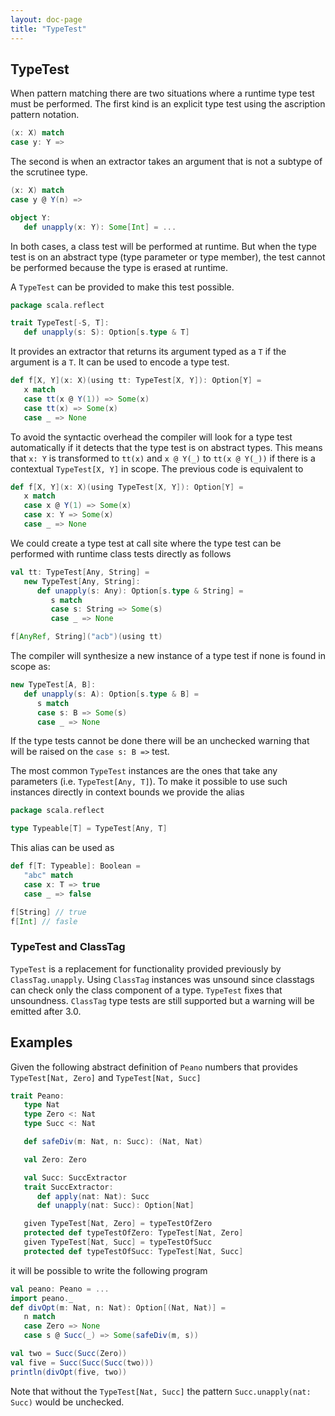 ```yaml
---
layout: doc-page
title: "TypeTest"
---
```


TypeTest
--------

When pattern matching there are two situations where a runtime type test must be performed.
The first kind is an explicit type test using the ascription pattern notation.
```scala
(x: X) match
case y: Y =>
```
The second is when an extractor takes an argument that is not a subtype of the scrutinee type.
```scala
(x: X) match
case y @ Y(n) =>

object Y:
   def unapply(x: Y): Some[Int] = ...
```

In both cases, a class test will be performed at runtime.
But when the type test is on an abstract type (type parameter or type member), the test cannot be performed because the type is erased at runtime.

A `TypeTest` can be provided to make this test possible.

```scala
package scala.reflect

trait TypeTest[-S, T]:
   def unapply(s: S): Option[s.type & T]
```

It provides an extractor that returns its argument typed as a `T` if the argument is a `T`.
It can be used to encode a type test.
```scala
def f[X, Y](x: X)(using tt: TypeTest[X, Y]): Option[Y] =
   x match
   case tt(x @ Y(1)) => Some(x)
   case tt(x) => Some(x)
   case _ => None
```

To avoid the syntactic overhead the compiler will look for a type test automatically if it detects that the type test is on abstract types.
This means that `x: Y` is transformed to `tt(x)` and `x @ Y(_)` to `tt(x @ Y(_))` if there is a contextual `TypeTest[X, Y]` in scope.
The previous code is equivalent to

```scala
def f[X, Y](x: X)(using TypeTest[X, Y]): Option[Y] =
   x match
   case x @ Y(1) => Some(x)
   case x: Y => Some(x)
   case _ => None
```

We could create a type test at call site where the type test can be performed with runtime class tests directly as follows

```scala
val tt: TypeTest[Any, String] =
   new TypeTest[Any, String]:
      def unapply(s: Any): Option[s.type & String] =
         s match
         case s: String => Some(s)
         case _ => None

f[AnyRef, String]("acb")(using tt)
```

The compiler will synthesize a new instance of a type test if none is found in scope as:
```scala
new TypeTest[A, B]:
   def unapply(s: A): Option[s.type & B] =
      s match
      case s: B => Some(s)
      case _ => None
```
If the type tests cannot be done there will be an unchecked warning that will be raised on the `case s: B =>` test.

The most common `TypeTest` instances are the ones that take any parameters (i.e. `TypeTest[Any, T]`).
To make it possible to use such instances directly in context bounds we provide the alias
```scala
package scala.reflect

type Typeable[T] = TypeTest[Any, T]
```

This alias can be used as

```scala
def f[T: Typeable]: Boolean =
   "abc" match
   case x: T => true
   case _ => false

f[String] // true
f[Int] // fasle
```

### TypeTest and ClassTag
`TypeTest` is a replacement for functionality provided previously by `ClassTag.unapply`.
Using `ClassTag` instances was unsound since classtags can check only the class component of a type.
`TypeTest` fixes that unsoundness.
`ClassTag` type tests are still supported but a warning will be emitted after 3.0.


Examples
--------

Given the following abstract definition of `Peano` numbers that provides `TypeTest[Nat, Zero]` and `TypeTest[Nat, Succ]`

```scala
trait Peano:
   type Nat
   type Zero <: Nat
   type Succ <: Nat

   def safeDiv(m: Nat, n: Succ): (Nat, Nat)

   val Zero: Zero

   val Succ: SuccExtractor
   trait SuccExtractor:
      def apply(nat: Nat): Succ
      def unapply(nat: Succ): Option[Nat]

   given TypeTest[Nat, Zero] = typeTestOfZero
   protected def typeTestOfZero: TypeTest[Nat, Zero]
   given TypeTest[Nat, Succ] = typeTestOfSucc
   protected def typeTestOfSucc: TypeTest[Nat, Succ]
```

it will be possible to write the following program

```scala
val peano: Peano = ...
import peano._
def divOpt(m: Nat, n: Nat): Option[(Nat, Nat)] =
   n match
   case Zero => None
   case s @ Succ(_) => Some(safeDiv(m, s))

val two = Succ(Succ(Zero))
val five = Succ(Succ(Succ(two)))
println(divOpt(five, two))
```

Note that without the `TypeTest[Nat, Succ]` the pattern `Succ.unapply(nat: Succ)` would be unchecked.
